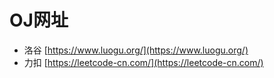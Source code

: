 # OJ网址

* 洛谷 [https://www.luogu.org/](https://www.luogu.org/)
* 力扣 [https://leetcode-cn.com/](https://leetcode-cn.com/)

